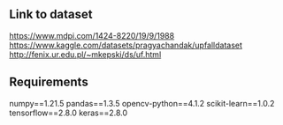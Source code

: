 ## Link to dataset
https://www.mdpi.com/1424-8220/19/9/1988 
https://www.kaggle.com/datasets/pragyachandak/upfalldataset
http://fenix.ur.edu.pl/~mkepski/ds/uf.html

## Requirements
numpy==1.21.5
pandas==1.3.5
opencv-python==4.1.2
scikit-learn==1.0.2
tensorflow==2.8.0
keras==2.8.0